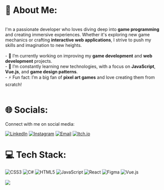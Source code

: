 # 💫 About Me:
<br>I'm a passionate developer who loves diving deep into **game programming** and creating immersive experiences. Whether it's exploring new game mechanics or crafting **interactive web applications**, I strive to push my skills and imagination to new heights.<br><br>- 🔭 I’m currently working on improving my **game development** and **web development** projects.<br>- 🌱 I’m constantly learning new technologies, with a focus on **JavaScript**, **Vue.js**, and **game design patterns**.<br>- ⚡ Fun fact: I’m a big fan of **pixel art games** and love creating them from scratch!<br><br>


# 🌐 Socials:
Connect with me on social media:

[![LinkedIn](https://img.shields.io/badge/-LinkedIn-0077B5?style=for-the-badge&logo=LinkedIn&logoColor=white&labelColor=0077B5)](https://www.linkedin.com/in/yaser-syafa)
[![Instagram](https://img.shields.io/badge/-Instagram-E4405F?style=for-the-badge&logo=Instagram&logoColor=white&labelColor=E4405F)](https://www.instagram.com/yasersyafa)
[![Email](https://img.shields.io/badge/-Email-D14836?style=for-the-badge&logo=Gmail&logoColor=white&labelColor=D14836)](mailto:syafayaser@gmail.com)
[![Itch.io](https://img.shields.io/badge/-Itch.io-F26D00?style=for-the-badge&logo=itch.io&logoColor=white&labelColor=F26D00)](https://yasersyafaa.itch.io/)
<br>
# 💻 Tech Stack:
![CSS3](https://img.shields.io/badge/css3-%231572B6.svg?style=for-the-badge&logo=css3&logoColor=white) ![C#](https://img.shields.io/badge/c%23-%23239120.svg?style=for-the-badge&logo=csharp&logoColor=white) ![HTML5](https://img.shields.io/badge/html5-%23E34F26.svg?style=for-the-badge&logo=html5&logoColor=white) ![JavaScript](https://img.shields.io/badge/javascript-%23323330.svg?style=for-the-badge&logo=javascript&logoColor=%23F7DF1E) ![React](https://img.shields.io/badge/react-%2320232a.svg?style=for-the-badge&logo=react&logoColor=%2361DAFB) ![Figma](https://img.shields.io/badge/figma-%23F24E1E.svg?style=for-the-badge&logo=figma&logoColor=white) ![Vue.js](https://img.shields.io/badge/vue.js-%2335495e.svg?style=for-the-badge&logo=vuedotjs&logoColor=%234FC08D)
<br/><br/>
![](https://github-readme-stats.vercel.app/api/top-langs/?username=yasersyafa&theme=dark&hide_border=false&include_all_commits=false&count_private=false&layout=compact)

<!-- Proudly created with GPRM ( https://gprm.itsvg.in ) -->
